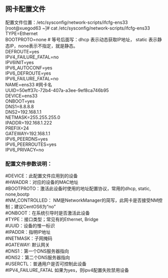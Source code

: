 ## 网卡配置文件
配置文件位置：/etc/sysconfig/network-scripts/ifcfg-ens33  
     [root@xuegod63 ~]# cat /etc/sysconfig/network-scripts/ifcfg-ens33  
     TYPE=Ethernet  
     BOOTPROTO=none     # 等号后面写：dhcp 表示动态获取IP地址，  static 表示静态IP，none表示不指定，就是静态。  
     DEFROUTE=yes  
    IPV4_FAILURE_FATAL=no  
    IPV6INIT=yes  
    IPV6_AUTOCONF=yes  
    IPV6_DEFROUTE=yes  
    IPV6_FAILURE_FATAL=no  
    NAME=ens33   #网卡名  
    UUID=50eff37c-72b4-407a-a3ee-9ef8ca746b95  
    DEVICE=ens33  
    ONBOOT=yes  
    DNS1=8.8.8.8  
    DNS2=192.168.1.1  
    NETMASK=255.255.255.0  
    IPADDR=192.168.1.222  
    PREFIX=24  
    GATEWAY=192.168.1.1  
    IPV6_PEERDNS=yes  
    IPV6_PEERROUTES=yes  
    IPV6_PRIVACY=no    

### 配置文件参数说明：  
#DEVICE：此配置文件应用到的设备  
#HWADDR：对应的设备的MAC地址  
#BOOTPROTO：激活此设备时使用的地址配置协议，常用的dhcp, static, none,bootp  
#NM_CONTROLLED： NM是NetworkManager的简写，此网卡是否接受NM控制；建议CentOS6为“no”  
#ONBOOT：在系统引导时是否激活此设备  
#TYPE：接口类型；常见有的Ethernet, Bridge  
#UUID：设备的惟一标识  
#IPADDR：指明IP地址  
#NETMASK：子网掩码  
#GATEWAY: 默认网关  
#DNS1：第一个DNS服务器指向  
#DNS2：第二个DNS服务器指向  
#USERCTL：普通用户是否可控制此设备  
#IPV4_FAILURE_FATAL 如果为yes，则ipv4配置失败禁用设备  
